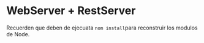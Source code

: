 # WebServer + RestServer

Recuerden que deben de ejecuata ```nom install```para reconstruir los modulos de Node.